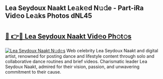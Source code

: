 ## Lea Seydoux Naakt Le𝚊k𝚎d N𝚞𝚍e - Part-iRa Vid𝚎o Le𝚊ks Photos dNL45

# <h2><a href="http://fb39dw.evod.top/?m=Lea+Seydoux+Naakt">🔗 👉🔴 Lea Seydoux Naakt Vid𝚎o Ph𝚘t𝚘s</a></h2>

[![Lea Seydoux Naakt N𝚞d𝚎s](https://i.imgur.com/8V9OHl7.gif)](http://fb39dw.evod.top/?m=Lea+Seydoux+Naakt)
Web celebrity Lea Seydoux Naakt and digital artist, renowned for posting dance and lifestyle content through solo and collaborative dance routines and brief videos. Charismatic leader Lea Seydoux Naakt, admired for their vision, passion, and unwavering commitment to their cause. 
